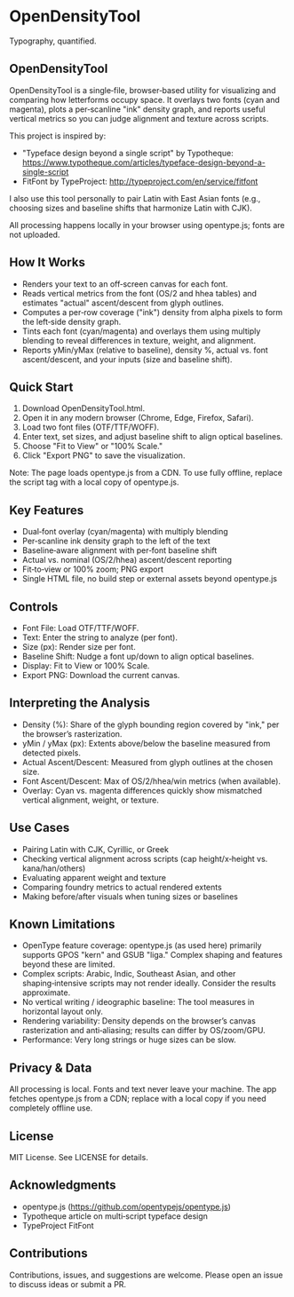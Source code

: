 # OpenDensityTool
Typography, quantified.

## OpenDensityTool
OpenDensityTool is a single‑file, browser‑based utility for visualizing and comparing how letterforms occupy space. It overlays two fonts (cyan and magenta), plots a per‑scanline "ink" density graph, and reports useful vertical metrics so you can judge alignment and texture across scripts.

This project is inspired by:
- "Typeface design beyond a single script" by Typotheque: https://www.typotheque.com/articles/typeface-design-beyond-a-single-script
- FitFont by TypeProject: http://typeproject.com/en/service/fitfont

I also use this tool personally to pair Latin with East Asian fonts (e.g., choosing sizes and baseline shifts that harmonize Latin with CJK).

All processing happens locally in your browser using opentype.js; fonts are not uploaded.

## How It Works
- Renders your text to an off‑screen canvas for each font.
- Reads vertical metrics from the font (OS/2 and hhea tables) and estimates "actual" ascent/descent from glyph outlines.
- Computes a per‑row coverage ("ink") density from alpha pixels to form the left‑side density graph.
- Tints each font (cyan/magenta) and overlays them using multiply blending to reveal differences in texture, weight, and alignment.
- Reports yMin/yMax (relative to baseline), density %, actual vs. font ascent/descent, and your inputs (size and baseline shift).

## Quick Start
1. Download OpenDensityTool.html.
2. Open it in any modern browser (Chrome, Edge, Firefox, Safari).
3. Load two font files (OTF/TTF/WOFF).
4. Enter text, set sizes, and adjust baseline shift to align optical baselines.
5. Choose "Fit to View" or "100% Scale."
6. Click "Export PNG" to save the visualization.

Note: The page loads opentype.js from a CDN. To use fully offline, replace the script tag with a local copy of opentype.js.

## Key Features
- Dual‑font overlay (cyan/magenta) with multiply blending
- Per‑scanline ink density graph to the left of the text
- Baseline‑aware alignment with per‑font baseline shift
- Actual vs. nominal (OS/2/hhea) ascent/descent reporting
- Fit‑to‑view or 100% zoom; PNG export
- Single HTML file, no build step or external assets beyond opentype.js

## Controls
- Font File: Load OTF/TTF/WOFF.
- Text: Enter the string to analyze (per font).
- Size (px): Render size per font.
- Baseline Shift: Nudge a font up/down to align optical baselines.
- Display: Fit to View or 100% Scale.
- Export PNG: Download the current canvas.

## Interpreting the Analysis
- Density (%): Share of the glyph bounding region covered by "ink," per the browser’s rasterization.
- yMin / yMax (px): Extents above/below the baseline measured from detected pixels.
- Actual Ascent/Descent: Measured from glyph outlines at the chosen size.
- Font Ascent/Descent: Max of OS/2/hhea/win metrics (when available).
- Overlay: Cyan vs. magenta differences quickly show mismatched vertical alignment, weight, or texture.

## Use Cases
- Pairing Latin with CJK, Cyrillic, or Greek
- Checking vertical alignment across scripts (cap height/x‑height vs. kana/han/others)
- Evaluating apparent weight and texture
- Comparing foundry metrics to actual rendered extents
- Making before/after visuals when tuning sizes or baselines

## Known Limitations
- OpenType feature coverage: opentype.js (as used here) primarily supports GPOS "kern" and GSUB "liga." Complex shaping and features beyond these are limited.
- Complex scripts: Arabic, Indic, Southeast Asian, and other shaping‑intensive scripts may not render ideally. Consider the results approximate.
- No vertical writing / ideographic baseline: The tool measures in horizontal layout only.
- Rendering variability: Density depends on the browser’s canvas rasterization and anti‑aliasing; results can differ by OS/zoom/GPU.
- Performance: Very long strings or huge sizes can be slow.

## Privacy & Data
All processing is local. Fonts and text never leave your machine. The app fetches opentype.js from a CDN; replace with a local copy if you need completely offline use.

## License
MIT License. See LICENSE for details.

## Acknowledgments
- opentype.js (https://github.com/opentypejs/opentype.js)
- Typotheque article on multi‑script typeface design
- TypeProject FitFont

## Contributions
Contributions, issues, and suggestions are welcome. Please open an issue to discuss ideas or submit a PR.
